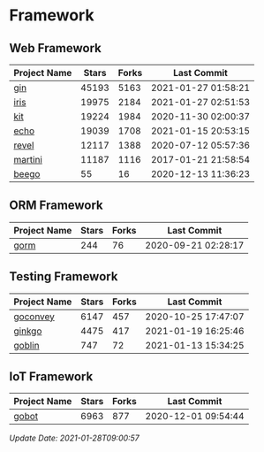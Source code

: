 # Framework

## Web Framework
| Project Name | Stars | Forks | Last Commit |
| ------------ | ----- | ----- | ----------- |
| [gin](https://github.com/gin-gonic/gin) | 45193 | 5163 | 2021-01-27 01:58:21 |
| [iris](https://github.com/kataras/iris) | 19975 | 2184 | 2021-01-27 02:51:53 |
| [kit](https://github.com/go-kit/kit) | 19224 | 1984 | 2020-11-30 02:00:37 |
| [echo](https://github.com/labstack/echo) | 19039 | 1708 | 2021-01-15 20:53:15 |
| [revel](https://github.com/revel/revel) | 12117 | 1388 | 2020-07-12 05:57:36 |
| [martini](https://github.com/go-martini/martini) | 11187 | 1116 | 2017-01-21 21:58:54 |
| [beego](https://github.com/astaxie/beego) | 55 | 16 | 2020-12-13 11:36:23 |

## ORM Framework
| Project Name | Stars | Forks | Last Commit |
| ------------ | ----- | ----- | ----------- |
| [gorm](https://github.com/jinzhu/gorm) | 244 | 76 | 2020-09-21 02:28:17 |

## Testing Framework
| Project Name | Stars | Forks | Last Commit |
| ------------ | ----- | ----- | ----------- |
| [goconvey](https://github.com/smartystreets/goconvey) | 6147 | 457 | 2020-10-25 17:47:07 |
| [ginkgo](https://github.com/onsi/ginkgo) | 4475 | 417 | 2021-01-19 16:25:46 |
| [goblin](https://github.com/franela/goblin) | 747 | 72 | 2021-01-13 15:34:25 |

## IoT Framework
| Project Name | Stars | Forks | Last Commit |
| ------------ | ----- | ----- | ----------- |
| [gobot](https://github.com/hybridgroup/gobot) | 6963 | 877 | 2020-12-01 09:54:44 |

*Update Date: 2021-01-28T09:00:57*